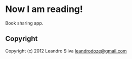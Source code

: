 # Now I am reading!

Book sharing app.

## Copyright

Copyright (c) 2012 Leandro Silva <leandrodoze@gmail.com>
